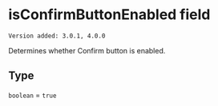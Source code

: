 # isConfirmButtonEnabled field

`Version added: 3.0.1, 4.0.0`

Determines whether Confirm button is enabled.

## Type

`boolean` = `true`
